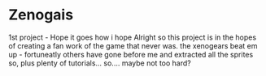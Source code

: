 # Zenogais
1st project - Hope it goes how i hope 
Alright so this project is in the hopes of creating a fan work of the game that never was. the xenogears beat em up - fortuneatly others have gone before me and extracted all the sprites so, plus plenty of tutorials... so.... maybe not too hard? 
